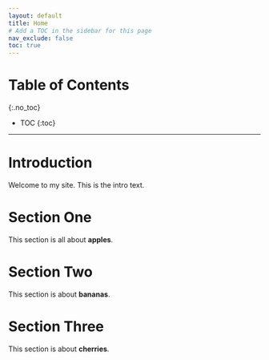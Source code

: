 ```yaml
---
layout: default
title: Home
# Add a TOC in the sidebar for this page
nav_exclude: false
toc: true
---
```


# Table of Contents
{:.no_toc}

- TOC
{:toc}

---

# Introduction
Welcome to my site. This is the intro text.

# Section One
This section is all about **apples**.

# Section Two
This section is about **bananas**.

# Section Three
This section is about **cherries**.
